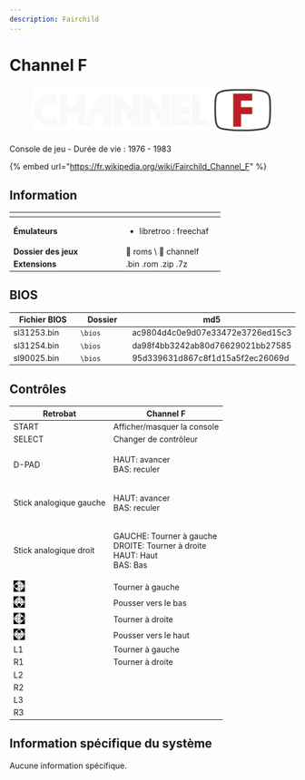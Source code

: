 ```yaml
---
description: Fairchild
---
```


# Channel F

<div align="left">

<figure><picture><source srcset="https://raw.githubusercontent.com/fabricecaruso/es-theme-carbon/91d85c7849cc550b0cac4e75cb8e0923d3b61b5e/art/logos/channelf-w.svg" media="(prefers-color-scheme: dark)"><img src="https://raw.githubusercontent.com/fabricecaruso/es-theme-carbon/52ff37c9e265587d006945a2ba695b5a962b3a3d/art/logos/channelf.svg" alt=""></picture><figcaption></figcaption></figure>

</div>

Console de jeu - Durée de vie : 1976 - 1983

{% embed url="https://fr.wikipedia.org/wiki/Fairchild_Channel_F" %}

## Information

<table data-header-hidden><thead><tr><th width="184"></th><th></th><th data-hidden></th></tr></thead><tbody><tr><td><strong>Émulateurs</strong></td><td><ul><li>libretroo : freechaf</li></ul></td><td></td></tr><tr><td><strong>Dossier des jeux</strong></td><td><span data-gb-custom-inline data-tag="emoji" data-code="1f4c1">📁</span> roms \ <span data-gb-custom-inline data-tag="emoji" data-code="1f4c2">📂</span> channelf</td><td></td></tr><tr><td><strong>Extensions</strong></td><td>.bin .rom .zip .7z</td><td></td></tr></tbody></table>



## BIOS

<table><thead><tr><th width="209.55555555555557">Fichier BIOS</th><th width="189">Dossier</th><th>md5</th></tr></thead><tbody><tr><td>sl31253.bin</td><td><code>\bios</code></td><td>ac9804d4c0e9d07e33472e3726ed15c3</td></tr><tr><td>sl31254.bin</td><td><code>\bios</code></td><td>da98f4bb3242ab80d76629021bb27585</td></tr><tr><td>sl90025.bin</td><td><code>\bios</code></td><td>95d339631d867c8f1d15a5f2ec26069d</td></tr></tbody></table>

## Contrôles

| Retrobat                                       | Channel F                                                                             |
| ---------------------------------------------- | ------------------------------------------------------------------------------------- |
| START                                          | Afficher/masquer la console                                                           |
| SELECT                                         | Changer de contrôleur                                                                 |
| D-PAD                                          | <p>HAUT: avancer<br>BAS: reculer</p>                                                  |
| Stick analogique gauche                        | <p>HAUT: avancer<br>BAS: reculer</p>                                                  |
| Stick analogique droit                         | <p>GAUCHE: Tourner à gauche<br>DROITE: Tourner à droite<br>HAUT: Haut<br>BAS: Bas</p> |
| ![](<../../../.gitbook/assets/image (32).png>) | Tourner à gauche                                                                      |
| ![](<../../../.gitbook/assets/image (19).png>) | Pousser vers le bas                                                                   |
| ![](<../../../.gitbook/assets/image (6).png>)  | Tourner à droite                                                                      |
| ![](<../../../.gitbook/assets/image (34).png>) | Pousser vers le haut                                                                  |
| L1                                             | Tourner à gauche                                                                      |
| R1                                             | Tourner à droite                                                                      |
| L2                                             |                                                                                       |
| R2                                             |                                                                                       |
| L3                                             |                                                                                       |
| R3                                             |                                                                                       |

## Information spécifique du système

Aucune information spécifique.
